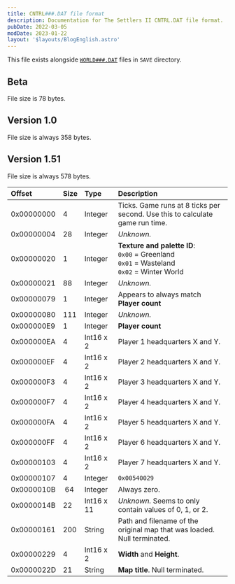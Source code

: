 ```yaml
---
title: CNTRL###.DAT file format
description: Documentation for The Settlers II CNTRL.DAT file format.
pubDate: 2022-03-05
modDate: 2023-01-22
layout: '$layouts/BlogEnglish.astro'
---
```


This file exists alongside [`WORLD###.DAT`](./WORLD.DAT) files in `SAVE` directory.

## Beta

File size is 78 bytes.

## Version 1.0

File size is always 358 bytes.

## Version 1.51

File size is always 578 bytes.

| Offset     | Size | Type       | Description                                                                                            |
| :--------- | :--- | :--------- | :----------------------------------------------------------------------------------------------------- |
| 0x00000000 | 4    | Integer    | Ticks. Game runs at 8 ticks per second. Use this to calculate game run time.                           |
| 0x00000004 | 28   | Integer    | _Unknown._                                                                                             |
| 0x00000020 | 1    | Integer    | **Texture and palette ID**:<br />`0x00` = Greenland<br />`0x01` = Wasteland<br />`0x02` = Winter World |
| 0x00000021 | 88   | Integer    | _Unknown._                                                                                             |
| 0x00000079 | 1    | Integer    | Appears to always match **Player count**                                                               |
| 0x00000080 | 111  | Integer    | _Unknown._                                                                                             |
| 0x000000E9 | 1    | Integer    | **Player count**                                                                                       |
| 0x000000EA | 4    | Int16 x 2  | Player 1 headquarters X and Y.                                                                         |
| 0x000000EF | 4    | Int16 x 2  | Player 2 headquarters X and Y.                                                                         |
| 0x000000F3 | 4    | Int16 x 2  | Player 3 headquarters X and Y.                                                                         |
| 0x000000F7 | 4    | Int16 x 2  | Player 4 headquarters X and Y.                                                                         |
| 0x000000FA | 4    | Int16 x 2  | Player 5 headquarters X and Y.                                                                         |
| 0x000000FF | 4    | Int16 x 2  | Player 6 headquarters X and Y.                                                                         |
| 0x00000103 | 4    | Int16 x 2  | Player 7 headquarters X and Y.                                                                         |
| 0x00000107 | 4    | Integer    | `0x00540029`                                                                                           |
| 0x0000010B |  64  | Integer    | Always zero.                                                                                           |
| 0x0000014B | 22   | Int16 x 11 | _Unknown._ Seems to only contain values of 0, 1, or 2.                                                 |
| 0x00000161 | 200  | String     | Path and filename of the original map that was loaded. Null terminated.                                |
| 0x00000229 | 4    | Int16 x 2  | **Width** and **Height**.                                                                              |
| 0x0000022D | 21   | String     | **Map title**. Null terminated.                                                                        |
